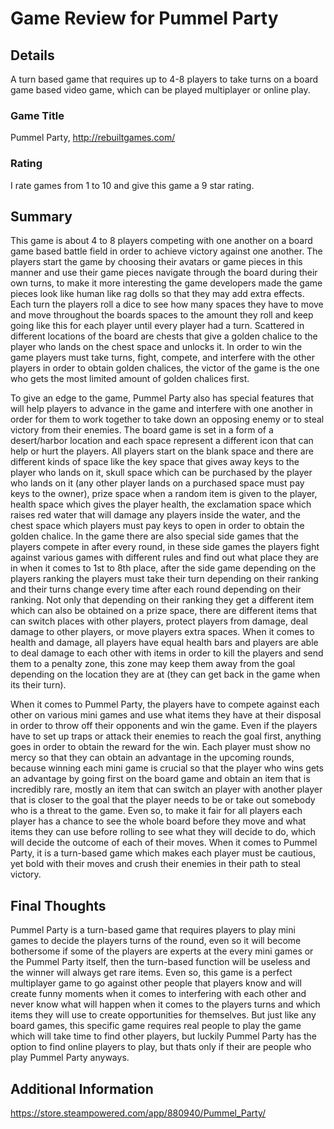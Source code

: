 # Game Review for Pummel Party

## Details

A turn based game that requires up to 4-8 players to take turns on a board game based video game, which can be played multiplayer
or online play.

### Game Title

Pummel Party, http://rebuiltgames.com/

### Rating

I rate games from 1 to 10 and give this game a 9 star rating.

## Summary

This game is about 4 to 8 players competing with one another on a board game based battle field in order to achieve victory against
one another. The players start the game by choosing their avatars or game pieces in this manner and use their game pieces navigate
through the board during their own turns, to make it more interesting the game developers made the game pieces look like human
like rag dolls so that they may add extra effects. Each turn the players roll a dice to see how many spaces they have to move and 
move throughout the boards spaces to the amount they roll and keep going like this for each player until every player had a turn.
Scattered in different locations of the board are chests that give a golden chalice to the player who lands on the chest space 
and unlocks it. In order to win the game players must take turns, fight, compete, and interfere with the other players in order
to obtain golden chalices, the victor of the game is the one who gets the most limited amount of golden chalices first.

To give an edge to the game, Pummel Party also has special features that will help players to advance in the game and interfere with one another in order for them to work together to take down an opposing enemy or to steal victory from their enemies. The board game is set in a form of a desert/harbor location and each space represent a different icon that can help or hurt the players. All players start on the blank space and there are different kinds of space like the key space that gives away keys to the player who lands on it, skull space which can be purchased by the player who lands on it (any other player lands on a purchased space must pay keys to the owner), 
prize space when a random item is given to the player, health space which gives the player health, the exclamation space which
raises red water that will damage any players inside the water, and the chest space which players must pay keys to open in order 
to obtain the golden chalice. In the game there are also special side games that the players compete in after every round, in these
side games the players fight against various games with different rules and find out what place they are in when it comes to 1st
to 8th place, after the side game depending on the players ranking the players must take their turn depending on their ranking
and their turns change every time after each round depending on their ranking. Not only that depending on their ranking they get
a different item which can also be obtained on a prize space, there are different items that can switch places with other players,
protect players from damage, deal damage to other players, or move players extra spaces. When it comes to health and damage, all
players have equal health bars and players are able to deal damage to each other with items in order to kill the players and 
send them to a penalty zone, this zone may keep them away from the goal depending on the location they are at (they can get back
in the game when its their turn).

When it comes to Pummel Party, the players have to compete against each other on various mini games and use what items they have at their disposal in order to throw off their opponents and win the game. Even if the players have to set up traps or attack their enemies to reach the goal first, anything goes in order to obtain the reward for the win. Each player must show no mercy so that they can obtain an advantage in the upcoming rounds, because winning each mini game is crucial so that the player who wins gets an advantage by going first on the board game and obtain an item that is incredibly rare, mostly an item that can switch an player with another player that is closer to the goal that the player needs to be or take out somebody who is a threat to the game. Even so, to make it fair for all players each player has a chance to see the whole board before they move and what items they can use before rolling to see what they will decide to do, which will decide the outcome of each of their moves. When it comes to Pummel Party, it is a turn-based game which makes each player must be cautious, yet bold with their moves and crush their enemies in their path to steal victory.

## Final Thoughts

Pummel Party is a turn-based game that requires players to play mini games to decide the players turns of the round, even so it will become bothersome if some of the players are experts at the every mini games or the Pummel Party itself, then the turn-based function will be useless and the winner will always get rare items. Even so, this game is a perfect multiplayer game to go against other people that players know and will create funny moments when it comes to interfering with each other and never know what will happen when it comes to the players turns and which items they will use to create opportunities for themselves. But just like any board games, this specific game requires real people to play the game which will take time to find other players, but luckily Pummel Party has the option to find online players to play, but thats only if their are people who play Pummel Party anyways.

## Additional Information

https://store.steampowered.com/app/880940/Pummel_Party/
